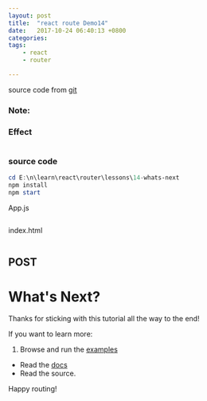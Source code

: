```yaml
---
layout: post
title:  "react route Demo14"
date:   2017-10-24 06:40:13 +0800
categories:  
tags: 
    - react
    - router

---  
```


source code from [git](https://github.com/reactjs/react-router-tutorial/tree/master/lessons/14-whats-next)

### Note: ###



### Effect ###

![]()

### source code ###

```powershell
cd E:\n\learn\react\router\lessons\14-whats-next
npm install
npm start
```
App.js
```javascript 

```

index.html
```html  

```


## POST ##

# What's Next?

Thanks for sticking with this tutorial all the way to the end!

If you want to learn more:

1. Browse and run the [examples](https://github.com/reactjs/react-router/tree/latest/examples)
- Read the [docs](https://github.com/reactjs/react-router/tree/latest/docs)
- Read the source.

Happy routing!
